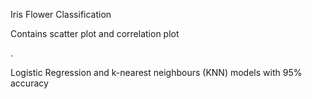 Iris Flower Classification

Contains scatter plot and correlation plot

.

Logistic Regression and k-nearest neighbours (KNN) models with 95% accuracy
